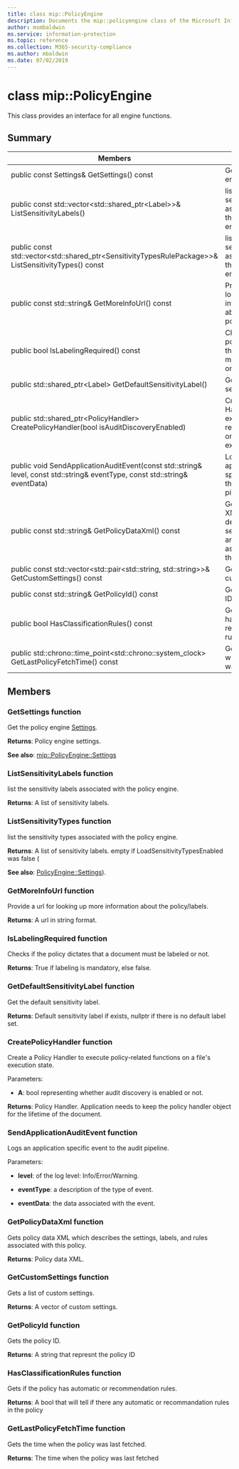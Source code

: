 ```yaml
---
title: class mip::PolicyEngine 
description: Documents the mip::policyengine class of the Microsoft Information Protection (MIP) SDK.
author: msmbaldwin
ms.service: information-protection
ms.topic: reference
ms.collection: M365-security-compliance
ms.author: mbaldwin
ms.date: 07/02/2019
---
```


# class mip::PolicyEngine 
This class provides an interface for all engine functions.
  
## Summary
 Members                        | Descriptions                                
--------------------------------|---------------------------------------------
public const Settings& GetSettings() const  |  Get the policy engine [Settings](class_mip_policyengine_settings.md).
public const std::vector\<std::shared_ptr\<Label\>\>& ListSensitivityLabels()  |  list the sensitivity labels associated with the policy engine.
public const std::vector\<std::shared_ptr\<SensitivityTypesRulePackage\>\>& ListSensitivityTypes() const  |  list the sensitivity types associated with the policy engine.
public const std::string& GetMoreInfoUrl() const  |  Provide a url for looking up more information about the policy/labels.
public bool IsLabelingRequired() const  |  Checks if the policy dictates that a document must be labeled or not.
public std::shared_ptr\<Label\> GetDefaultSensitivityLabel()  |  Get the default sensitivity label.
public std::shared_ptr\<PolicyHandler\> CreatePolicyHandler(bool isAuditDiscoveryEnabled)  |  Create a Policy Handler to execute policy-related functions on a file's execution state.
public void SendApplicationAuditEvent(const std::string& level, const std::string& eventType, const std::string& eventData)  |  Logs an application specific event to the audit pipeline.
public const std::string& GetPolicyDataXml() const  |  Gets policy data XML which describes the settings, labels, and rules associated with this policy.
public const std::vector\<std::pair\<std::string, std::string\>\>& GetCustomSettings() const  |  Gets a list of custom settings.
public const std::string& GetPolicyId() const  |  Gets the policy ID.
public bool HasClassificationRules() const  |  Gets if the policy has automatic or recommendation rules.
public std::chrono::time_point\<std::chrono::system_clock\> GetLastPolicyFetchTime() const  |  Gets the time when the policy was last fetched.
  
## Members
  
### GetSettings function
Get the policy engine [Settings](class_mip_policyengine_settings.md).

  
**Returns**: Policy engine settings. 
  
**See also**: [mip::PolicyEngine::Settings](class_mip_policyengine_settings.md)
  
### ListSensitivityLabels function
list the sensitivity labels associated with the policy engine.

  
**Returns**: A list of sensitivity labels.
  
### ListSensitivityTypes function
list the sensitivity types associated with the policy engine.

  
**Returns**: A list of sensitivity labels. empty if LoadSensitivityTypesEnabled was false (
  
**See also**: [PolicyEngine::Settings](class_mip_policyengine_settings.md)).
  
### GetMoreInfoUrl function
Provide a url for looking up more information about the policy/labels.

  
**Returns**: A url in string format.
  
### IsLabelingRequired function
Checks if the policy dictates that a document must be labeled or not.

  
**Returns**: True if labeling is mandatory, else false.
  
### GetDefaultSensitivityLabel function
Get the default sensitivity label.

  
**Returns**: Default sensitivity label if exists, nullptr if there is no default label set.
  
### CreatePolicyHandler function
Create a Policy Handler to execute policy-related functions on a file's execution state.

Parameters:  
* **A**: bool representing whether audit discovery is enabled or not.



  
**Returns**: Policy Handler.
Application needs to keep the policy handler object for the lifetime of the document.
  
### SendApplicationAuditEvent function
Logs an application specific event to the audit pipeline.

Parameters:  
* **level**: of the log level: Info/Error/Warning. 


* **eventType**: a description of the type of event. 


* **eventData**: the data associated with the event.


  
### GetPolicyDataXml function
Gets policy data XML which describes the settings, labels, and rules associated with this policy.

  
**Returns**: Policy data XML.
  
### GetCustomSettings function
Gets a list of custom settings.

  
**Returns**: A vector of custom settings.
  
### GetPolicyId function
Gets the policy ID.

  
**Returns**: A string that represnt the policy ID
  
### HasClassificationRules function
Gets if the policy has automatic or recommendation rules.

  
**Returns**: A bool that will tell if there any automatic or recommandation rules in the policy
  
### GetLastPolicyFetchTime function
Gets the time when the policy was last fetched.

  
**Returns**: The time when the policy was last fetched